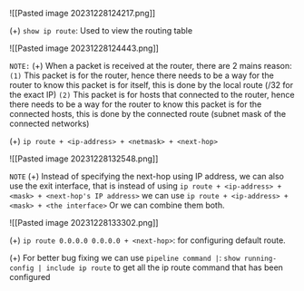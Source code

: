 ![[Pasted image 20231228124217.png]]

(+) `show ip route`: Used to view the routing table

![[Pasted image 20231228124443.png]]


`NOTE:`
(+) When a packet is received at the router, there are 2 mains reason:
	`(1)` This packet is for the router, hence there needs to be a way for the router to know this packet is for itself, this is done by the local route (/32 for the exact IP)
	`(2)` This packet is for hosts that connected to the router, hence there needs to be a way for the router to know this packet is for the connected hosts, this is done by the connected route (subnet mask of the connected networks)


(+) `ip route + <ip-address> + <netmask> + <next-hop>`

![[Pasted image 20231228132548.png]]

`NOTE`
(+) Instead of specifying the next-hop using IP address, we can also use the exit interface, that is instead of using `ip route + <ip-address> + <mask> + <next-hop's IP address>` we can use `ip route + <ip-address> + <mask> + <the interface>` Or we can combine them both.

![[Pasted image 20231228133302.png]]

(+) `ip route 0.0.0.0 0.0.0.0 + <next-hop>`: for configuring default route.

(+) For better bug fixing we can use `pipeline command |`: `show running-config | include ip route` to get all the ip route command that has been configured

